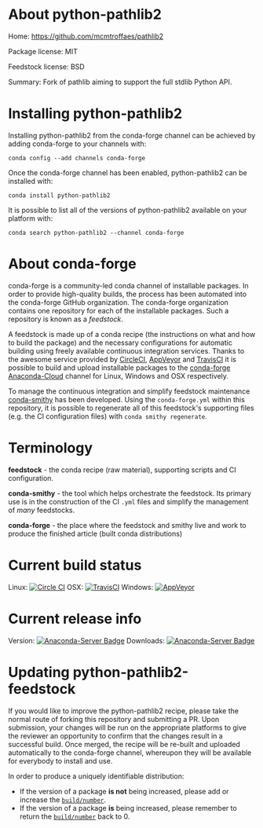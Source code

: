 About python-pathlib2
=====================

Home: https://github.com/mcmtroffaes/pathlib2

Package license: MIT

Feedstock license: BSD

Summary: Fork of pathlib aiming to support the full stdlib Python API.



Installing python-pathlib2
==========================

Installing python-pathlib2 from the conda-forge channel can be achieved by adding conda-forge to your channels with:

```
conda config --add channels conda-forge
```

Once the conda-forge channel has been enabled, python-pathlib2 can be installed with:

```
conda install python-pathlib2
```

It is possible to list all of the versions of python-pathlib2 available on your platform with:

```
conda search python-pathlib2 --channel conda-forge
```


About conda-forge
=================

conda-forge is a community-led conda channel of installable packages.
In order to provide high-quality builds, the process has been automated into the
conda-forge GitHub organization. The conda-forge organization contains one repository 
for each of the installable packages. Such a repository is known as a *feedstock*.

A feedstock is made up of a conda recipe (the instructions on what and how to build
the package) and the necessary configurations for automatic building using freely
available continuous integration services. Thanks to the awesome service provided by
[CircleCI](https://circleci.com/), [AppVeyor](http://www.appveyor.com/)
and [TravisCI](https://travis-ci.org/) it is possible to build and upload installable
packages to the [conda-forge](https://anaconda.org/conda-forge)
[Anaconda-Cloud](http://docs.anaconda.org/) channel for Linux, Windows and OSX respectively.

To manage the continuous integration and simplify feedstock maintenance
[conda-smithy](http://github.com/conda-forge/conda-smithy) has been developed.
Using the ``conda-forge.yml`` within this repository, it is possible to regenerate all of
this feedstock's supporting files (e.g. the CI configuration files) with ``conda smithy regenerate``.


Terminology
===========

**feedstock** - the conda recipe (raw material), supporting scripts and CI configuration.

**conda-smithy** - the tool which helps orchestrate the feedstock.
                   Its primary use is in the construction of the CI ``.yml`` files
                   and simplify the management of *many* feedstocks.

**conda-forge** - the place where the feedstock and smithy live and work to
                  produce the finished article (built conda distributions)

Current build status
====================
Linux: [![Circle CI](https://circleci.com/gh/conda-forge/python-pathlib2-feedstock.svg?style=svg)](https://circleci.com/gh/conda-forge/python-pathlib2-feedstock)
OSX: [![TravisCI](https://travis-ci.org/conda-forge/python-pathlib2-feedstock.svg?branch=master)](https://travis-ci.org/conda-forge/python-pathlib2-feedstock) 
Windows: [![AppVeyor](https://ci.appveyor.com/api/projects/status/github/conda-forge/python-pathlib2-feedstock?svg=True)](https://ci.appveyor.com/project/conda-forge/python-pathlib2-feedstock/branch/master)

Current release info
====================
Version: [![Anaconda-Server Badge](https://anaconda.org/conda-forge/python-pathlib2/badges/version.svg)](https://anaconda.org/conda-forge/python-pathlib2)
Downloads: [![Anaconda-Server Badge](https://anaconda.org/conda-forge/python-pathlib2/badges/downloads.svg)](https://anaconda.org/conda-forge/python-pathlib2)


Updating python-pathlib2-feedstock
==================================

If you would like to improve the python-pathlib2 recipe, please take the normal
route of forking this repository and submitting a PR. Upon submission, your changes will
be run on the appropriate platforms to give the reviewer an opportunity to confirm that the
changes result in a successful build. Once merged, the recipe will be re-built and uploaded
automatically to the conda-forge channel, whereupon they will be available for everybody to
install and use.

In order to produce a uniquely identifiable distribution:
 * If the version of a package **is not** being increased, please add or increase
   the [``build/number``](http://conda.pydata.org/docs/building/meta-yaml.html#build-number-and-string). 
 * If the version of a package **is** being increased, please remember to return
   the [``build/number``](http://conda.pydata.org/docs/building/meta-yaml.html#build-number-and-string)
   back to 0.
